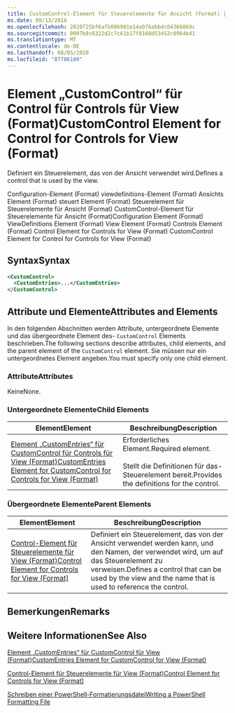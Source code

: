 ```yaml
---
title: CustomControl-Element für Steuerelemente für Ansicht (Format) | Microsoft-Dokumentation
ms.date: 09/13/2016
ms.openlocfilehash: 2020725bf6afb086901e14a976abbdc04366869c
ms.sourcegitcommit: 0907b8c6322d2c7c61b17f8168d53452c8964b41
ms.translationtype: MT
ms.contentlocale: de-DE
ms.lasthandoff: 08/05/2020
ms.locfileid: "87786100"
---
```

# <a name="customcontrol-element-for-control-for-controls-for-view-format"></a><span data-ttu-id="751ea-102">Element „CustomControl“ für Control für Controls für View (Format)</span><span class="sxs-lookup"><span data-stu-id="751ea-102">CustomControl Element for Control for Controls for View (Format)</span></span>

<span data-ttu-id="751ea-103">Definiert ein Steuerelement, das von der Ansicht verwendet wird.</span><span class="sxs-lookup"><span data-stu-id="751ea-103">Defines a control that is used by the view.</span></span>

<span data-ttu-id="751ea-104">Configuration-Element (Format) viewdefinitions-Element (Format) Ansichts Element (Format) steuert Element (Format) Steuerelement für Steuerelemente für Ansicht (Format) CustomControl-Element für Steuerelemente für Ansicht (Format)</span><span class="sxs-lookup"><span data-stu-id="751ea-104">Configuration Element (Format) ViewDefinitions Element (Format) View Element (Format) Controls Element (Format) Control Element for Controls for View (Format) CustomControl Element for Control for Controls for View (Format)</span></span>

## <a name="syntax"></a><span data-ttu-id="751ea-105">Syntax</span><span class="sxs-lookup"><span data-stu-id="751ea-105">Syntax</span></span>

```xml
<CustomControl>
  <CustomEntries>...</CustomEntries>
</CustomControl>
```

## <a name="attributes-and-elements"></a><span data-ttu-id="751ea-106">Attribute und Elemente</span><span class="sxs-lookup"><span data-stu-id="751ea-106">Attributes and Elements</span></span>

<span data-ttu-id="751ea-107">In den folgenden Abschnitten werden Attribute, untergeordnete Elemente und das übergeordnete Element des- `CustomControl` Elements beschrieben.</span><span class="sxs-lookup"><span data-stu-id="751ea-107">The following sections describe attributes, child elements, and the parent element of the `CustomControl` element.</span></span> <span data-ttu-id="751ea-108">Sie müssen nur ein untergeordnetes Element angeben.</span><span class="sxs-lookup"><span data-stu-id="751ea-108">You must specify only one child element.</span></span>

### <a name="attributes"></a><span data-ttu-id="751ea-109">Attribute</span><span class="sxs-lookup"><span data-stu-id="751ea-109">Attributes</span></span>

<span data-ttu-id="751ea-110">Keine</span><span class="sxs-lookup"><span data-stu-id="751ea-110">None.</span></span>

### <a name="child-elements"></a><span data-ttu-id="751ea-111">Untergeordnete Elemente</span><span class="sxs-lookup"><span data-stu-id="751ea-111">Child Elements</span></span>

|<span data-ttu-id="751ea-112">Element</span><span class="sxs-lookup"><span data-stu-id="751ea-112">Element</span></span>|<span data-ttu-id="751ea-113">Beschreibung</span><span class="sxs-lookup"><span data-stu-id="751ea-113">Description</span></span>|
|-------------|-----------------|
|[<span data-ttu-id="751ea-114">Element „CustomEntries“ für CustomControl für Controls für View (Format)</span><span class="sxs-lookup"><span data-stu-id="751ea-114">CustomEntries Element for CustomControl for Controls for View (Format)</span></span>](./customentries-element-for-customcontrol-for-controls-for-view-format.md)|<span data-ttu-id="751ea-115">Erforderliches Element.</span><span class="sxs-lookup"><span data-stu-id="751ea-115">Required element.</span></span><br /><br /> <span data-ttu-id="751ea-116">Stellt die Definitionen für das-Steuerelement bereit.</span><span class="sxs-lookup"><span data-stu-id="751ea-116">Provides the definitions for the control.</span></span>|

### <a name="parent-elements"></a><span data-ttu-id="751ea-117">Übergeordnete Elemente</span><span class="sxs-lookup"><span data-stu-id="751ea-117">Parent Elements</span></span>

|<span data-ttu-id="751ea-118">Element</span><span class="sxs-lookup"><span data-stu-id="751ea-118">Element</span></span>|<span data-ttu-id="751ea-119">Beschreibung</span><span class="sxs-lookup"><span data-stu-id="751ea-119">Description</span></span>|
|-------------|-----------------|
|[<span data-ttu-id="751ea-120">Control-Element für Steuerelemente für View (Format)</span><span class="sxs-lookup"><span data-stu-id="751ea-120">Control Element for Controls for View (Format)</span></span>](./control-element-for-controls-for-view-format.md)|<span data-ttu-id="751ea-121">Definiert ein Steuerelement, das von der Ansicht verwendet werden kann, und den Namen, der verwendet wird, um auf das Steuerelement zu verweisen.</span><span class="sxs-lookup"><span data-stu-id="751ea-121">Defines a control that can be used by the view and the name that is used to reference the control.</span></span>|

## <a name="remarks"></a><span data-ttu-id="751ea-122">Bemerkungen</span><span class="sxs-lookup"><span data-stu-id="751ea-122">Remarks</span></span>

## <a name="see-also"></a><span data-ttu-id="751ea-123">Weitere Informationen</span><span class="sxs-lookup"><span data-stu-id="751ea-123">See Also</span></span>

[<span data-ttu-id="751ea-124">Element „CustomEntries“ für CustomControl für View (Format)</span><span class="sxs-lookup"><span data-stu-id="751ea-124">CustomEntries Element for CustomControl for View (Format)</span></span>](./customentries-element-for-customcontrol-for-controls-for-configuration-format.md)

[<span data-ttu-id="751ea-125">Control-Element für Steuerelemente für View (Format)</span><span class="sxs-lookup"><span data-stu-id="751ea-125">Control Element for Controls for View (Format)</span></span>](./control-element-for-controls-for-view-format.md)

[<span data-ttu-id="751ea-126">Schreiben einer PowerShell-Formatierungsdatei</span><span class="sxs-lookup"><span data-stu-id="751ea-126">Writing a PowerShell Formatting File</span></span>](./writing-a-powershell-formatting-file.md)
